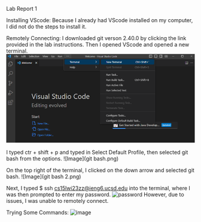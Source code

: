 Lab Report 1

Installing VScode:
Because I already had VScode installed on my computer, I did not do the steps to install it. 

Remotely Connecting:
I downloaded git verson 2.40.0 by clicking the link provided in the lab instructions. Then I opened VScode and opened a new terminal. 
![Image](terminal.png)

I typed ctr + shift + p and typed in Select Default Profile, then selected git bash from the options.
![Image](git bash.png)

On the top right of the terminal, I clicked on the down arrow and selected git bash.
![Image](git bash 2.png)

Next, I typed $ ssh cs15lwi23zz@ieng6.ucsd.edu into the terminal, where I was then prompted to enter my password. 
![password](https://user-images.githubusercontent.com/130100171/230704030-70985127-8af3-4344-a917-d3c77f93eaf2.jpg)
However, due to issues, I was unable to remotely connect.

Trying Some Commands:
![image](https://user-images.githubusercontent.com/130100171/230704129-25fecd4f-576e-483f-8e13-f36a4e6cbc35.png)


